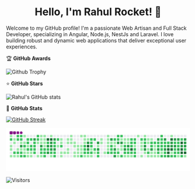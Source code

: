 <h1 align="center">Hello, I'm Rahul Rocket! 👋</h1>

Welcome to my GitHub profile! I'm a passionate Web Artisan and Full Stack Developer, specializing in Angular, Node.js, NestJs and Laravel. I love building robust and dynamic web applications that deliver exceptional user experiences.

🏆 <b>GitHub Awards</b>

![Github Trophy](https://github-profile-trophy.vercel.app/?username=rahul-rocket)

⭐ <b>GitHub Stars</b>

![Rahul's GitHub stats](https://github-readme-stats.vercel.app/api?username=rahul-rocket&show_icons=true&theme=radical)

💪 <b>GitHub Stats</b>

[![GitHub Streak](https://streak-stats.demolab.com?user=rahul-rocket&theme=dark)](https://git.io/streak-stats)

![snake gif](https://github.com/rahul-rocket/rahul-rocket/blob/output/github-contribution-grid-snake.gif)

![Visitors](https://visitor-badge.laobi.icu/badge?page_id=rahul-rocket)
